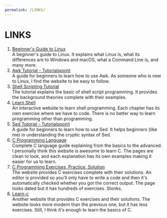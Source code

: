```yaml
---
permalink: /LINKS/
---
```

# LINKS
1. [Beginner's Guide to Linux](https://www.lifewire.com/beginners-guide-to-linux-4090233)<br>
A beginner's guide to Linux. It explains what Linux is, what its differences are to Windows and
macOS, what a Command Line is, and many more.
2. [Awk Tutorial - Tutorialspoint](https://www.tutorialspoint.com/awk/index.htm)<br>
A guide for beginners to learn how to use Awk. As someone who is new to Linux, I find
the website to be easy to follow. 
3. [Shell Scripting Tutorial](https://www.shellscript.sh)<br>
The tutorial explains the basic of shell script programming. It provides the background theories 
complete with their examples.
4. [Learn Shell](https://www.learnshell.org)<br>
An interactive website to learn shell programming. Each chapter has its own exercise where we
have to code. There is no better way to learn programming other than programming.
5. [Sed Tutorial - Tutorialspoint](https://www.tutorialspoint.com/sed/sed_overview.htm)<br>
A guide for beginners to learn how to use Sed. It helps beginners (like me) in understanding
the cryptic syntax of Sed. 
6. [C Programming Language](https://www.geeksforgeeks.org/c-programming-language/)<br>
Complete C language guide explaining from the basics to the advanced. I personally think this website is
awesome to learn C. The pages are clean to look, and each explanation has its own examples making
it easier for us to learn.
7. [C Programming Exercises, Practice, Solution](https://www.w3resource.com/c-programming-exercises/)<br>
The website provides C exercises complete with their solutions. An editor is provided so you'll only have to
write a code and then it's automatically checked whether you got the correct output. The page looks
dated but it has hundreds of exercises. Stonks.
8. [Learn-c](https://www.learn-c.org)<br>
Another website that provides C exercises and their solutions. The website looks more modern than the previous
one, but it has less exercises. Still, I think it's enough to learn the basics of C. 

